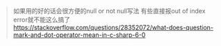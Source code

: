 >如果用的好的话会很方便的null or not null写法
>有些直接报out of index error就不能这么搞了
>https://stackoverflow.com/questions/28352072/what-does-question-mark-and-dot-operator-mean-in-c-sharp-6-0
